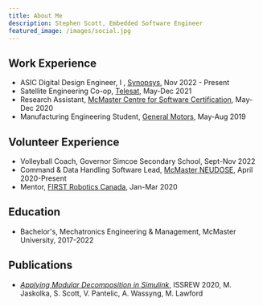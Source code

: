 ```yaml
---
title: About Me
description: Stephen Scott, Embedded Software Engineer
featured_image: /images/social.jpg
---
```


## Work Experience
* ASIC Digital Design Engineer, I , [Synopsys](https://www.synopsys.com/), Nov 2022 - Present
* Satellite Engineering Co-op, [Telesat](https://www.telesat.com/), May-Dec 2021
* Research Assistant, [McMaster Centre for Software Certification](https://www.mcscert.ca/), May-Dec 2020
* Manufacturing Engineering Student, [General Motors](https://www.gm.ca/en/home.html), May-Aug 2019

## Volunteer Experience
* Volleyball Coach, Governor Simcoe Secondary School, Sept-Nov 2022
* Command & Data Handling Software Lead, [McMaster NEUDOSE](https://mcmasterneudose.ca/), April 2020-Present
* Mentor, [FIRST Robotics Canada](https://niagararobotics.com/), Jan-Mar 2020

## Education
* Bachelor's, Mechatronics Engineering & Management, McMaster University, 2017-2022

## Publications
* [*Applying Modular Decomposition in Simulink*](https://ieeexplore.ieee.org/document/9307638), ISSREW 2020, M. Jaskolka, S. Scott, V. Pantelic, A. Wassyng, M. Lawford
